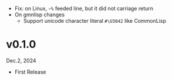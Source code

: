 - Fix: on Linux, `~%` feeded line, but it did not carriage return
- On gmnlisp changes
    - Support unicode character literal `#\U3042` like CommonLisp

v0.1.0
======
Dec.2, 2024

- First Release
